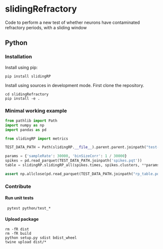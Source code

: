 # slidingRefractory
Code to perform a new test of whether neurons have contaminated refractory periods, with a sliding window


## Python

### Installation
Install using pip:
```commandline
pip install slidingRP
```

Install using sources in development mode. First clone the repository.
```commandline
cd slidingRefractory
pip install -e .
```

### Minimal working example

```python
from pathlib import Path
import numpy as np
import pandas as pd

from slidingRP import metrics

TEST_DATA_PATH = Path(slidingRP.__file__).parent.parent.joinpath("test-data", "integration")

params = {'sampleRate': 30000, 'binSizeCorr': 1 / 30000}
spikes = pd.read_parquet(TEST_DATA_PATH.joinpath('spikes.pqt'))
table = slidingRP.slidingRP_all(spikes.times, spikes.clusters, **params)

assert np.allclose(pd.read_parquet(TEST_DATA_PATH.joinpath("rp_table.pqt")), pd.DataFrame(table), equal_nan=True)
```

### Contribute
#### Run unit tests
```commandline
 pytest python/test_*
```

#### Upload package
```commandline
rm -fR dist
rm -fR build
python setup.py sdist bdist_wheel
twine upload dist/*
```
